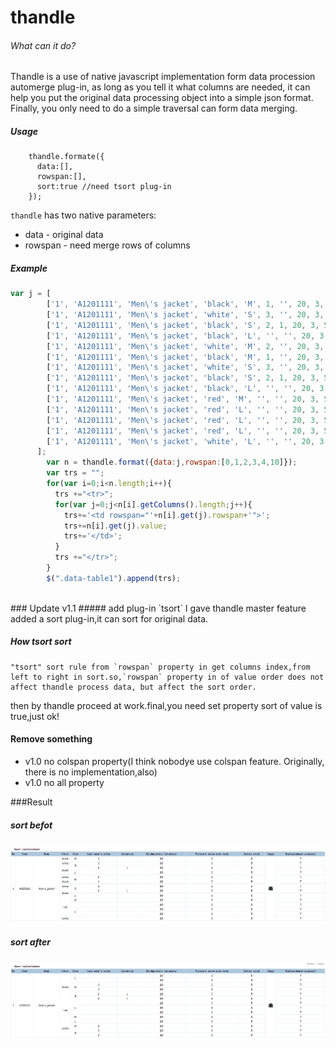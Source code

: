 # thandle 

###### What can it do?

  Thandle is a use of native javascript implementation form data procession automerge plug-in, as long as you tell it what columns are needed, it can help you put the original data processing object into a simple json format. Finally, you only need to do a simple traversal can form data merging.

##### Usage
		thandle.formate({
          data:[],
          rowspan:[],
          sort:true	//need tsort plug-in
        });
`thandle` has two native parameters:
* data - original data
* rowspan - need merge rows of columns

##### Example
```javascript
var j = [
        ['1', 'A1201111', 'Men\'s jacket', 'black', 'M', 1, '', 20, 3, 5, '<img src="img/1.png" />',7],
        ['1', 'A1201111', 'Men\'s jacket', 'white', 'S', 3, '', 20, 3, 5, '<img src="img/1.png" />',7], 
        ['1', 'A1201111', 'Men\'s jacket', 'black', 'S', 2, 1, 20, 3, 5, '<img src="img/1.png" />',7],
        ['1', 'A1201111', 'Men\'s jacket', 'black', 'L', '', '', 20, 3, 5, '<img src="img/1.png" />',7], 
        ['1', 'A1201111', 'Men\'s jacket', 'white', 'M', 2, '', 20, 3, 5, '<img src="img/1.png" />',7],
        ['1', 'A1201111', 'Men\'s jacket', 'black', 'M', 1, '', 20, 3, 5, '<img src="img/1.png" />',7],
        ['1', 'A1201111', 'Men\'s jacket', 'white', 'S', 3, '', 20, 3, 5, '<img src="img/1.png" />',7], 
        ['1', 'A1201111', 'Men\'s jacket', 'black', 'S', 2, 1, 20, 3, 5, '<img src="img/1.png" />',7],
        ['1', 'A1201111', 'Men\'s jacket', 'black', 'L', '', '', 20, 3, 5, '<img src="img/1.png" />',7], 
        ['1', 'A1201111', 'Men\'s jacket', 'red', 'M', '', '', 20, 3, 5, '<img src="img/1.png" />',7], 
        ['1', 'A1201111', 'Men\'s jacket', 'red', 'L', '', '', 20, 3, 5, '<img src="img/1.png" />',7], 
        ['1', 'A1201111', 'Men\'s jacket', 'red', 'L', '', '', 20, 3, 5, '<img src="img/1.png" />',7], 
        ['1', 'A1201111', 'Men\'s jacket', 'red', 'L', '', '', 20, 3, 5, '<img src="img/1.png" />',7], 
        ['1', 'A1201111', 'Men\'s jacket', 'white', 'L', '', '', 20, 3, 5, '<img src="img/1.png" />',7]
      ];
   		var n = thandle.format({data:j,rowspan:[0,1,2,3,4,10]});
        var trs = "";
        for(var i=0;i<n.length;i++){
          trs +="<tr>";
          for(var j=0;j<n[i].getColumns().length;j++){
            trs+='<td rowspan="'+n[i].get(j).rowspan+'">';
            trs+=n[i].get(j).value;
            trs+='</td>';
          }
          trs +="</tr>";
        }
        $(".data-table1").append(trs);
```
</br>
### Update v1.1 
##### add plug-in `tsort`
	I gave thandle master feature added a sort plug-in,it can sort for original data.
  
##### How tsort sort
	"tsort" sort rule from `rowspan` property in get columns index,from left to right in sort.so,`rowspan` property in of value order does not affect thandle process data, but affect the sort order.
 then by thandle proceed at work.final,you need set property sort of value is true,just ok!

#### Remove something
* v1.0 no colspan property(I think nobodye use colspan feature. Originally, there is no implementation,also)
* v1.0 no all property

###Result

##### sort befot
[![sort before](https://github.com/asdfghjkl458343684/thandle/blob/master/test/img/before.png)](https://github.com/asdfghjkl458343684/thandle/blob/master/test/img/before.png)

##### sort after
[![sort before](https://github.com/asdfghjkl458343684/thandle/blob/master/test/img/after.png)](https://github.com/asdfghjkl458343684/thandle/blob/master/test/img/after.png)
